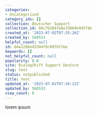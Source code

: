 ```yaml
---
categories:
- Uncategorized
category_ids: []
collection: Deutscher Support
collection_id: 60c7b284fa6e7d669e9d5f8e
created_at: '2023-07-02T07:35:26Z'
created_by: 560533
helpful_count: null
id: 64a128be43344f0c0976f1be
keywords: []
not_helpful_count: null
popularity: 0.0
site: DialogShift Support Deutsch
slug: test
status: notpublished
title: test
updated_at: '2023-07-02T07:36:12Z'
updated_by: 560533
view_count: 0
---
```


lorem ipsum